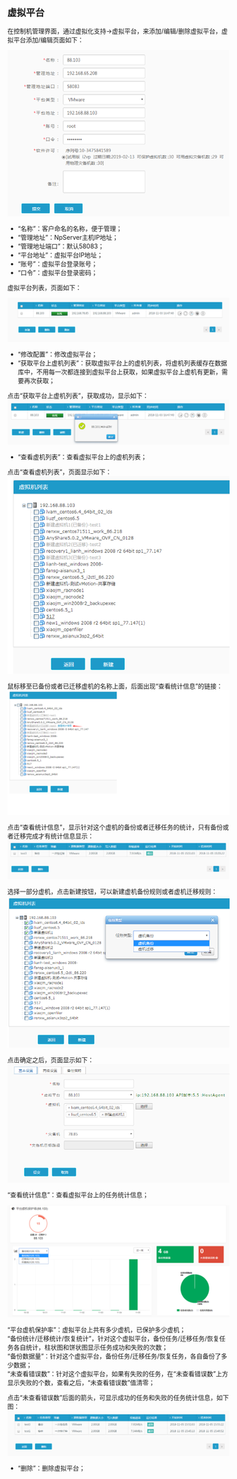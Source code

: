 ## 虚拟平台

在控制机管理界面，通过虚拟化支持-&gt;虚拟平台，来添加/编辑/删除虚拟平台，虚拟平台添加/编辑页面如下：

![说明: 1](/assets/V6.11811051531.png)

* “名称”：客户命名的名称，便于管理；
* “管理地址”：NpServer主机IP地址；
* “管理地址端口”：默认58083；
* “平台地址”：虚拟平台IP地址；
* “账号”：虚拟平台登录账号；
* “口令”：虚拟平台登录密码；

虚拟平台列表，页面如下：

![说明: 1](/assets/V6.11811051508.png)

* “修改配置”：修改虚拟平台；
* “获取平台上虚机列表”：获取虚拟平台上的虚机列表，将虚机列表缓存在数据库中，不用每一次都连接到虚拟平台上获取，如果虚拟平台上虚机有更新，需要再次获取；

点击“获取平台上虚机列表”，获取成功，显示如下：  
![说明: 1](/assets/V6.11811051526.png)

* “查看虚机列表”：查看虚拟平台上的虚机列表；

点击“查看虚机列表”，页面显示如下：  
![说明: 1](/assets/V6.11811051529.png)

鼠标移至已备份或者已迁移虚机的名称上面，后面出现“查看统计信息”的链接：  
![说明: 1](/assets/V6.11811051530.png)

点击“查看统计信息”，显示针对这个虚机的备份或者迁移任务的统计，只有备份或者迁移完成才有统计信息显示：  
![说明: 1](/assets/V6.11811051556.png)

选择一部分虚机，点击新建按钮，可以新建虚机备份规则或者虚机迁移规则：  
![说明: 1](/assets/V6.11811051534.png)

点击确定之后，页面显示如下：  
![说明: 1](/assets/V6.11811051535.png)

“查看统计信息”：查看虚拟平台上的任务统计信息；

![说明: 1](/assets/V6.11811051601.png)

“平台虚机保护率”：虚拟平台上共有多少虚机，已保护多少虚机；  
“备份统计/迁移统计/恢复统计”，针对这个虚拟平台，备份任务/迁移任务/恢复任务各自统计，柱状图和饼状图显示任务成功和失败的次数；  
“备份数据量”：针对这个虚拟平台，备份任务/迁移任务/恢复任务，各自备份了多少数据；  
“未查看错误数”：针对这个虚拟平台，如果有失败的任务，在“未查看错误数”上方显示失败的个数，查看之后，“未查看错误数”值清零；

点击“未查看错误数”后面的箭头，可显示成功的任务和失败的任务统计信息，如下图：  
![说明: 1](/assets/V6.11811051602.png)

* “删除”：删除虚拟平台；



